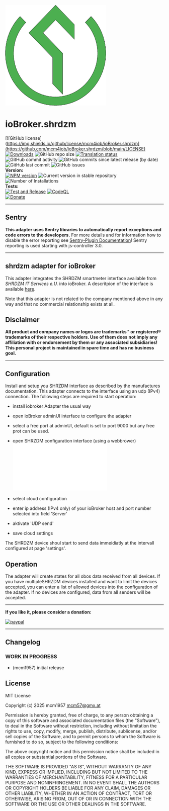 ![Logo](admin/shrdzm.png)
# ioBroker.shrdzm

[![GitHub license](https://img.shields.io/github/license/mcm4iob/ioBroker.shrdzm](https://github.com/mcm4iob/ioBroker.shrdzm/blob/main/LICENSE)
[![Downloads](https://img.shields.io/npm/dm/iobroker.shrdzm.svg)](https://www.npmjs.com/package/iobroker.shrdzm)
![GitHub repo size](https://img.shields.io/github/repo-size/mcm4iob/ioBroker.shrdzm)
[![Translation status](https://weblate.iobroker.net/widgets/adapters/-/shrdzm/svg-badge.svg)](https://weblate.iobroker.net/engage/adapters/?utm_source=widget)</br>
![GitHub commit activity](https://img.shields.io/github/commit-activity/m/mcm4iob/ioBroker.shrdzm)
![GitHub commits since latest release (by date)](https://img.shields.io/github/commits-since/mcm4iob/ioBroker.shrdzm/latest)
![GitHub last commit](https://img.shields.io/github/last-commit/mcm4iob/ioBroker.shrdzm)
![GitHub issues](https://img.shields.io/github/issues/mcm4iob/ioBroker.shrdzm)
</br>
**Version:** </br>
[![NPM version](http://img.shields.io/npm/v/iobroker.shrdzm.svg)](https://www.npmjs.com/package/iobroker.shrdzm)
![Current version in stable repository](https://iobroker.live/badges/shrdzm-stable.svg)
![Number of Installations](https://iobroker.live/badges/shrdzm-installed.svg)
</br>
**Tests:** </br>
[![Test and Release](https://github.com/mcm4iob/ioBroker.shrdzm/actions/workflows/test-and-release.yml/badge.svg)](https://github.com/mcm4iob/ioBroker.shrdzm/actions/workflows/test-and-release.yml)
[![CodeQL](https://github.com/mcm4iob/ioBroker.shrdzm/actions/workflows/github-code-scanning/codeql/badge.svg)](https://github.com/mcm4iob/ioBroker.shrdzm/actions/workflows/github-code-scanning/codeql)
</br>
[![Donate](https://img.shields.io/badge/paypal-donate%20|%20spenden-blue.svg)](https://paypal.me/mcm1957atIoBroker)

**************************************************************************************************************
## Sentry
**This adapter uses Sentry libraries to automatically report exceptions and code errors to the developers.**
For more details and for information how to disable the error reporting see [Sentry-Plugin Documentation](https://github.com/ioBroker/plugin-sentry#plugin-sentry)! Sentry reporting is used starting with js-controller 3.0.
**************************************************************************************************************

## shrdzm adapter for ioBroker

This adapter integrates the SHRDZM smartmeter interface available from *SHRDZM IT Services e.U.* into ioBroker. A descritpion of the interface is available [here](https://cms.shrdzm.com/produkt/smartmeter-modul/).

Note that this adapter is not related to the company mentioned above in any way and that no commercial relationship exists at all.

## Disclaimer
**All product and company names or logos are trademarks™ or registered® trademarks of their respective holders. Use of them does not imply any affiliation with or endorsement by them or any associated subsidiaries! This personal project is maintained in spare time and has no business goal.**

**************************************************************************************************************

## Configuration

Install and setup you SHRZDM interface as described by the manufactures documentation. This adapter connects to the interface using an udp (IPv4) connection. The following steps are required to start operation:

- install iobroker Adapter the usual way
- open ioBroker adminUI interface to configure the adapter
- select a free port at adminUI, default is set to port 9000 but any free prot can be used.

- open SHRZDM configuration interface (using a webbrower) 
![alt text](./doc/shrzdm-cloud.pgn)
- select cloud configuration
- enter ip address (IPv4 only) of your ioBroker host and port number selected into field 'Server'
- aktivate 'UDP send'
- save cloud settings

The SHRDZM device shoul start to send data immeidiatly at the intervall configured at page 'settings'. 

## Operation

The adapter will create states for all obos data received from all devices. If you have multipleSHRZDM devices installed and want to limit the devices accepted, you can enter a list of allowed devices into the configuration of the adapter. If no devices are configured, data from all senders will be accepted.

**************************************************************************************************************

**If you like it, please consider a donation:**
  
[![paypal](https://www.paypalobjects.com/en_US/DK/i/btn/btn_donateCC_LG.gif)](https://paypal.me/mcm1957atIoBroker)

**************************************************************************************************************

## Changelog
<!--
    Placeholder for the next version (at the beginning of the line):
    ### **WORK IN PROGRESS**
-->
### **WORK IN PROGRESS**
* (mcm1957) initial release

## License
MIT License

Copyright (c) 2025 mcm1957 <mcm57@gmx.at>

Permission is hereby granted, free of charge, to any person obtaining a copy
of this software and associated documentation files (the "Software"), to deal
in the Software without restriction, including without limitation the rights
to use, copy, modify, merge, publish, distribute, sublicense, and/or sell
copies of the Software, and to permit persons to whom the Software is
furnished to do so, subject to the following conditions:

The above copyright notice and this permission notice shall be included in all
copies or substantial portions of the Software.

THE SOFTWARE IS PROVIDED "AS IS", WITHOUT WARRANTY OF ANY KIND, EXPRESS OR
IMPLIED, INCLUDING BUT NOT LIMITED TO THE WARRANTIES OF MERCHANTABILITY,
FITNESS FOR A PARTICULAR PURPOSE AND NONINFRINGEMENT. IN NO EVENT SHALL THE
AUTHORS OR COPYRIGHT HOLDERS BE LIABLE FOR ANY CLAIM, DAMAGES OR OTHER
LIABILITY, WHETHER IN AN ACTION OF CONTRACT, TORT OR OTHERWISE, ARISING FROM,
OUT OF OR IN CONNECTION WITH THE SOFTWARE OR THE USE OR OTHER DEALINGS IN THE
SOFTWARE.